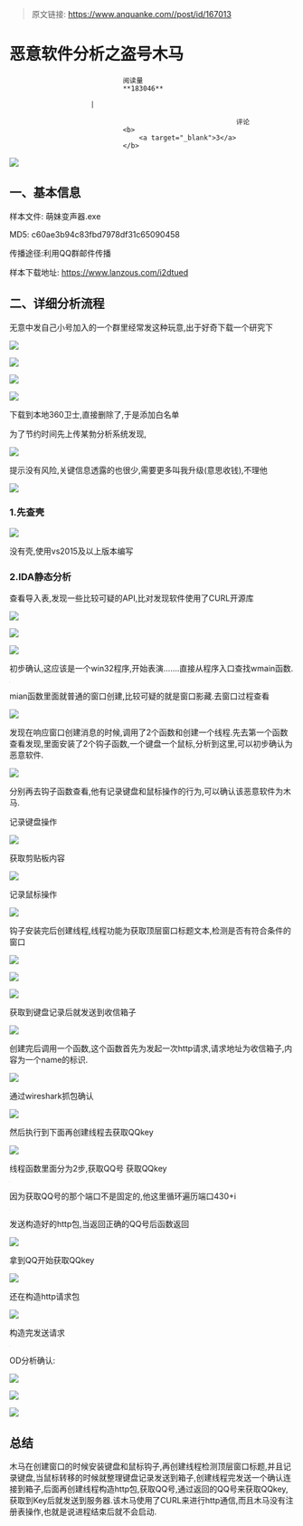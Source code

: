> 原文链接: https://www.anquanke.com//post/id/167013 


# 恶意软件分析之盗号木马


                                阅读量   
                                **183046**
                            
                        |
                        
                                                            评论
                                <b>
                                    <a target="_blank">3</a>
                                </b>
                                                                                    



[![](https://p4.ssl.qhimg.com/t01cd7adde913e3b49b.jpg)](https://p4.ssl.qhimg.com/t01cd7adde913e3b49b.jpg)



## 一、基本信息

样本文件: 萌妹变声器.exe

MD5: c60ae3b94c83fbd7978df31c65090458

传播途径:利用QQ群邮件传播

样本下载地址: https://www.lanzous.com/i2dtued

## 二、详细分析流程

无意中发自己小号加入的一个群里经常发这种玩意,出于好奇下载一个研究下

[![](https://p1.ssl.qhimg.com/t018cf850212f9f3a8c.png)](https://p1.ssl.qhimg.com/t018cf850212f9f3a8c.png)

[![](https://p1.ssl.qhimg.com/t017946978a12fe0196.png)](https://p1.ssl.qhimg.com/t017946978a12fe0196.png)

[![](https://p5.ssl.qhimg.com/t01cb607ee3eb548459.png)](https://p5.ssl.qhimg.com/t01cb607ee3eb548459.png)

[![](https://p1.ssl.qhimg.com/t01bda17b0a60e61f26.png)](https://p1.ssl.qhimg.com/t01bda17b0a60e61f26.png)

下载到本地360卫士,直接删除了,于是添加白名单

为了节约时间先上传某勃分析系统发现,

[![](https://p1.ssl.qhimg.com/t0184f45d18bd74cf59.png)](https://p1.ssl.qhimg.com/t0184f45d18bd74cf59.png)

提示没有风险,关键信息透露的也很少,需要更多叫我升级(意思收钱),不理他

[![](https://p5.ssl.qhimg.com/t0120dc3012d2370220.png)](https://p5.ssl.qhimg.com/t0120dc3012d2370220.png)

### 1.先查壳

[![](https://p4.ssl.qhimg.com/t0142939d85806a30ba.png)](https://p4.ssl.qhimg.com/t0142939d85806a30ba.png)

没有壳,使用vs2015及以上版本编写

### 2.IDA静态分析

查看导入表,发现一些比较可疑的API,比对发现软件使用了CURL开源库

[![](https://p5.ssl.qhimg.com/t0106105e14c66fc925.jpg)](https://p5.ssl.qhimg.com/t0106105e14c66fc925.jpg)

[![](https://p5.ssl.qhimg.com/t01a3b40960e87982a3.png)](https://p5.ssl.qhimg.com/t01a3b40960e87982a3.png)

[![](https://p5.ssl.qhimg.com/t012fe3b11680acd783.png)](https://p5.ssl.qhimg.com/t012fe3b11680acd783.png)

初步确认,这应该是一个win32程序,开始表演…….直接从程序入口查找wmain函数.

[![](data:image/png;base64,iVBORw0KGgoAAAANSUhEUgAAAAEAAAABCAYAAAAfFcSJAAAAAXNSR0IArs4c6QAAAARnQU1BAACxjwv8YQUAAAAJcEhZcwAADsQAAA7EAZUrDhsAAAANSURBVBhXYzh8+PB/AAffA0nNPuCLAAAAAElFTkSuQmCC)](https://p1.ssl.qhimg.com/t0151e609702f85a574.png)

mian函数里面就普通的窗口创建,比较可疑的就是窗口影藏.去窗口过程查看

[![](https://p3.ssl.qhimg.com/t012efdbdfcdf2d4708.png)](https://p3.ssl.qhimg.com/t012efdbdfcdf2d4708.png)

发现在响应窗口创建消息的时候,调用了2个函数和创建一个线程.先去第一个函数查看发现,里面安装了2个钩子函数,一个键盘一个鼠标,分析到这里,可以初步确认为恶意软件.

[![](https://p5.ssl.qhimg.com/t0137d0bde7ac6e1ba2.png)](https://p5.ssl.qhimg.com/t0137d0bde7ac6e1ba2.png)

分别再去钩子函数查看,他有记录键盘和鼠标操作的行为,可以确认该恶意软件为木马.

记录键盘操作

[![](https://p1.ssl.qhimg.com/t01a0af24bb3e6604e9.png)](https://p1.ssl.qhimg.com/t01a0af24bb3e6604e9.png)

获取剪贴板内容

[![](https://p4.ssl.qhimg.com/t010ad15c4256608a3d.png)](https://p4.ssl.qhimg.com/t010ad15c4256608a3d.png)

记录鼠标操作

[![](https://p4.ssl.qhimg.com/t01e83bb6484a263edd.png)](https://p4.ssl.qhimg.com/t01e83bb6484a263edd.png)

钩子安装完后创建线程,线程功能为获取顶层窗口标题文本,检测是否有符合条件的窗口

[![](https://p5.ssl.qhimg.com/t011b9d9953e318a97a.png)](https://p5.ssl.qhimg.com/t011b9d9953e318a97a.png)

[![](https://p1.ssl.qhimg.com/t01c9dcbee5a67becc2.png)](https://p1.ssl.qhimg.com/t01c9dcbee5a67becc2.png)

[![](https://p4.ssl.qhimg.com/t01335f95ee8b7d7a63.png)](https://p4.ssl.qhimg.com/t01335f95ee8b7d7a63.png)

获取到键盘记录后就发送到收信箱子

[![](https://p3.ssl.qhimg.com/t0128b71767ccd209c4.png)](https://p3.ssl.qhimg.com/t0128b71767ccd209c4.png)

创建完后调用一个函数,这个函数首先为发起一次http请求,请求地址为收信箱子,内容为一个name的标识.

[![](https://p0.ssl.qhimg.com/t01a7b84735df1e3543.jpg)](https://p0.ssl.qhimg.com/t01a7b84735df1e3543.jpg)

通过wireshark抓包确认

[![](https://p5.ssl.qhimg.com/t0195f4407ffd214599.png)](https://p5.ssl.qhimg.com/t0195f4407ffd214599.png)

然后执行到下面再创建线程去获取QQkey

[![](https://p3.ssl.qhimg.com/t01876e9f7aa51ae129.png)](https://p3.ssl.qhimg.com/t01876e9f7aa51ae129.png)

线程函数里面分为2步,获取QQ号 获取QQkey

[![](data:image/png;base64,iVBORw0KGgoAAAANSUhEUgAAAAEAAAABCAYAAAAfFcSJAAAAAXNSR0IArs4c6QAAAARnQU1BAACxjwv8YQUAAAAJcEhZcwAADsQAAA7EAZUrDhsAAAANSURBVBhXYzh8+PB/AAffA0nNPuCLAAAAAElFTkSuQmCC)](https://p0.ssl.qhimg.com/t01720c539cde63c57d.png)

因为获取QQ号的那个端口不是固定的,他这里循环遍历端口430+i

[![](data:image/png;base64,iVBORw0KGgoAAAANSUhEUgAAAAEAAAABCAYAAAAfFcSJAAAAAXNSR0IArs4c6QAAAARnQU1BAACxjwv8YQUAAAAJcEhZcwAADsQAAA7EAZUrDhsAAAANSURBVBhXYzh8+PB/AAffA0nNPuCLAAAAAElFTkSuQmCC)](https://p4.ssl.qhimg.com/t013a8f40fcc45fae63.png)

发送构造好的http包,当返回正确的QQ号后函数返回

[![](https://p2.ssl.qhimg.com/t01291f8185d80492b8.png)](https://p2.ssl.qhimg.com/t01291f8185d80492b8.png)

拿到QQ开始获取QQkey

[![](https://p0.ssl.qhimg.com/t01e257e1688e53ff5a.png)](https://p0.ssl.qhimg.com/t01e257e1688e53ff5a.png)

还在构造http请求包

[![](https://p4.ssl.qhimg.com/t0135ef009c2c068bd1.png)](https://p4.ssl.qhimg.com/t0135ef009c2c068bd1.png)

构造完发送请求

[![](data:image/png;base64,iVBORw0KGgoAAAANSUhEUgAAAAEAAAABCAYAAAAfFcSJAAAAAXNSR0IArs4c6QAAAARnQU1BAACxjwv8YQUAAAAJcEhZcwAADsQAAA7EAZUrDhsAAAANSURBVBhXYzh8+PB/AAffA0nNPuCLAAAAAElFTkSuQmCC)](https://p3.ssl.qhimg.com/t01bc0da165b2efd6b2.png)

OD分析确认:

[![](https://p5.ssl.qhimg.com/t017acc7ebd2a0656fc.png)](https://p5.ssl.qhimg.com/t017acc7ebd2a0656fc.png)

[![](https://p5.ssl.qhimg.com/t017946978a12fe0196.png)](https://p5.ssl.qhimg.com/t017946978a12fe0196.png)

[![](https://p1.ssl.qhimg.com/t018cf850212f9f3a8c.png)](https://p1.ssl.qhimg.com/t018cf850212f9f3a8c.png)



## 总结

木马在创建窗口的时候安装键盘和鼠标钩子,再创建线程检测顶层窗口标题,并且记录键盘,当鼠标转移的时候就整理键盘记录发送到箱子,创建线程完发送一个确认连接到箱子,后面再创建线程构造http包,获取QQ号,通过返回的QQ号来获取QQkey,获取到Key后就发送到服务器.该木马使用了CURL来进行http通信,而且木马没有注册表操作,也就是说进程结束后就不会启动.
